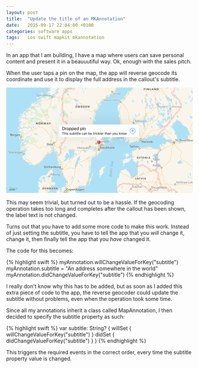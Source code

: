 ```yaml
---
layout: post
title:  "Update the title of an MKAnnotation"
date: 	2015-09-17 22:04:00 +0100
categories: software apps
tags: 	ios swift mapkit mkannotation
---
```



In an app that I am building, I have a map where users can save personal content
and present it in a beauuutiful way. Ok, enough with the sales pitch.

When the user taps a pin on the map, the app will reverse geocode its coordinate
and use it to display the full address in the callout's subtitle.

![iOS Simulator Screen](/assets/img/blog/2015-09-17_simulator.png)

This may seem trivial, but turned out to be a hassle. If the geocoding operation
takes too long and completes after the callout has been shown, the label text is
not changed.

Turns out that you have to add some more code to make this work. Instead of just
setting the subtitle, you have to tell the app that you *will* change it, change
it, then finally tell the app that you *have* changed it.

The code for this becomes:

{% highlight swift %}
myAnnotation.willChangeValueForKey("subtitle")
myAnnotation.subtitle = "An address somewhere in the world"
myAnnotation.didChangeValueForKey("subtitle")
{% endhighlight %}

I really don't know why this has to be added, but as soon as I added this extra
piece of code to the app, the reverse geocoder could update the subtitle without
problems, even when the operation took some time.

Since all my annotations inherit a class called MapAnnotation, I then decided to
specify the subtitle property as such:

{% highlight swift %}
var subtitle: String? {
   willSet { willChangeValueForKey("subtitle") }
   didSet { didChangeValueForKey("subtitle") }
}
{% endhighlight %}

This triggers the required events in the correct order, every time the subtitle
property value is changed.
